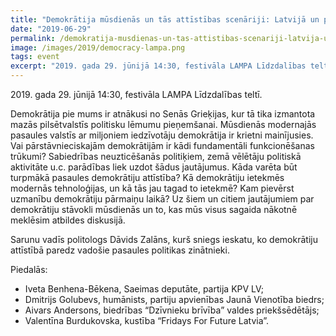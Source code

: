```yaml
---
title: "Demokrātija mūsdienās un tās attīstības scenāriji: Latvijā un pasaulē"
date: "2019-06-29"
permalink: /demokratija-musdienas-un-tas-attistibas-scenariji-latvija-un-pasaule-2/
image: /images/2019/democracy-lampa.png
tags: event
excerpt: "2019. gada 29. jūnijā 14:30, festivāla LAMPA Līdzdalības teltī. Vai pārstāvnieciskajām demokrātijām ir kādi fundamentāli funkcionēšanas trūkumi? Kāda varēta būt turpmākā pasaules demokrātiju attīstība?"
---
```


2019\. gada 29. jūnijā 14:30, festivāla LAMPA Līdzdalības teltī.

Demokrātija pie mums ir atnākusi no Senās Grieķijas, kur tā tika izmantota mazās pilsētvalstīs politisku lēmumu pieņemšanai. Mūsdienās modernajās pasaules valstīs ar miljoniem iedzīvotāju demokrātija ir krietni mainījusies. Vai pārstāvnieciskajām demokrātijām ir kādi fundamentāli funkcionēšanas trūkumi? Sabiedrības neuzticēšanās politiķiem, zemā vēlētāju politiskā aktivitāte u.c. parādības liek uzdot šādus jautājumus. Kāda varēta būt turpmākā pasaules demokrātiju attīstība? Kā demokrātiju ietekmēs modernās tehnoloģijas, un kā tās jau tagad to ietekmē? Kam pievērst uzmanību demokrātiju pārmaiņu laikā? Uz šiem un citiem jautājumiem par demokrātiju stāvokli mūsdienās un to, kas mūs visus sagaida nākotnē meklēsim atbildes diskusijā.

Sarunu vadīs politologs Dāvids Zalāns, kurš sniegs ieskatu, ko demokrātiju attīstībā paredz vadošie pasaules politikas zinātnieki.

Piedalās:

- Iveta Benhena-Bēkena, Saeimas deputāte, partija KPV LV;
- Dmitrijs Golubevs, humānists, partiju apvienības Jaunā Vienotība biedrs;
- Aivars Andersons, biedrības “Dzīvnieku brīvība” valdes priekšsēdētājs;
- Valentīna Burdukovska, kustība “Fridays For Future Latvia”.
